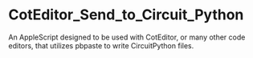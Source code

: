 # CotEditor_Send_to_Circuit_Python
An AppleScript designed to be used with CotEditor, or many other code editors, that utilizes pbpaste to write CircuitPython files.
